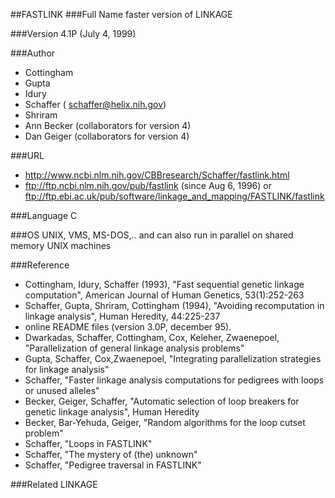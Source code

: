 ##FASTLINK
###Full Name
faster version of LINKAGE

###Version
4.1P (July 4, 1999)

###Author
* Cottingham
* Gupta
* Idury
* Schaffer ( schaffer@helix.nih.gov)
* Shriram
* Ann Becker (collaborators for version 4)
* Dan Geiger (collaborators for version 4)

###URL
* http://www.ncbi.nlm.nih.gov/CBBresearch/Schaffer/fastlink.html
* ftp://ftp.ncbi.nlm.nih.gov/pub/fastlink (since Aug 6, 1996) or ftp://ftp.ebi.ac.uk/pub/software/linkage_and_mapping/FASTLINK/fastlink

###Language
C

###OS
UNIX, VMS, MS-DOS,.. and can also run in parallel on shared memory UNIX machines

###Reference
* Cottingham, Idury, Schaffer (1993), "Fast sequential genetic linkage computation", American Journal of Human Genetics, 53(1):252-263
* Schaffer, Gupta, Shriram, Cottingham (1994), "Avoiding recomputation in linkage analysis", Human Heredity, 44:225-237
* online README files (version 3.0P, december 95).
* Dwarkadas, Schaffer, Cottingham, Cox, Keleher, Zwaenepoel, "Parallelization of general linkage analysis problems"
* Gupta, Schaffer, Cox,Zwaenepoel, "Integrating parallelization strategies for linkage analysis"
* Schaffer, "Faster linkage analysis computations for pedigrees with loops or unused alleles"
* Becker, Geiger, Schaffer, "Automatic selection of loop breakers for genetic linkage analysis", Human Heredity
* Becker, Bar-Yehuda, Geiger, "Random algorithms for the loop cutset problem"
* Schaffer, "Loops in FASTLINK"
* Schaffer, "The mystery of (the) unknown"
* Schaffer, "Pedigree traversal in FASTLINK"

###Related
LINKAGE


